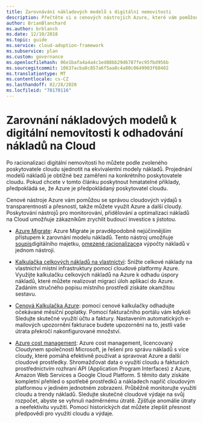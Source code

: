 ```yaml
---
title: Zarovnávání nákladových modelů s digitální nemovitosti
description: Přečtěte si o cenových nástrojích Azure, které vám pomůžou s plánováním a správou cloudových výdajů s transparentností a přesností, abyste mohli využít Azure a další cloudy.
author: BrianBlanchard
ms.author: brblanch
ms.date: 12/10/2018
ms.topic: guide
ms.service: cloud-adoption-framework
ms.subservice: plan
ms.custom: governance
ms.openlocfilehash: 06e1bafa4a4a4c1ed88bb29d6787fec95fbd956b
ms.sourcegitcommit: 10637acba8c857a6f5aa8c4a80c0649903f60402
ms.translationtype: MT
ms.contentlocale: cs-CZ
ms.lasthandoff: 02/28/2020
ms.locfileid: "78170116"
---
```

# <a name="align-cost-models-with-the-digital-estate-to-forecast-cloud-costs"></a>Zarovnání nákladových modelů k digitální nemovitosti k odhadování nákladů na Cloud

Po racionalizaci digitální nemovitosti ho můžete podle zvoleného poskytovatele cloudu sjednotit na ekvivalentní modely nákladů. Projednání modelů nákladů je obtížné bez zaměření na konkrétního poskytovatele cloudu. Pokud chcete v tomto článku poskytnout hmatatelné příklady, předpokládá se, že Azure je předpokládaný poskytovatel cloudu.

Cenové nástroje Azure vám pomůžou se správou cloudových výdajů s transparentností a přesností, takže můžete využít Azure a další cloudy. Poskytování nástrojů pro monitorování, přidělování a optimalizaci nákladů na Cloud umožňuje zákazníkům zrychlit budoucí investice s jistotou.

- [Azure Migrate](https://docs.microsoft.com/azure/migrate/migrate-overview): Azure Migrate je pravděpodobně nejúčinnějším přístupem k zarovnání modelu nákladů. Tento nástroj umožňuje [soupis](./inventory.md)digitálního majetku, [omezené racionalizace](./rationalize.md)a výpočty nákladů v jednom nástroji.

- [Kalkulačka celkových nákladů na vlastnictví](https://azure.microsoft.com/pricing/tco/calculator): Snižte celkové náklady na vlastnictví místní infrastruktury pomocí cloudové platformy Azure. Využijte kalkulačku celkových nákladů na Azure k odhadu úspory nákladů, které můžete realizovat migrací úloh aplikací do Azure. Zadáním stručného popisu místního prostředí získáte okamžitou sestavu.

- [Cenová Kalkulačka Azure](https://azure.microsoft.com/pricing): pomocí cenové kalkulačky odhadujte očekávané měsíční poplatky. Pomocí fakturačního portálu vám kdykoli Sledujte skutečné využití účtu a faktury. Nastavením automatických e-mailových upozornění fakturace budete upozorněni na to, jestli vaše útrata překročí nakonfigurované množství.

- [Azure cost management](https://azure.microsoft.com/services/cost-management): Azure cost management, licencovaný Cloudynem společnosti Microsoft, je řešení pro správu nákladů s více cloudy, které pomáhá efektivně používat a spravovat Azure a další cloudové prostředky. Shromažďovat data o využití cloudu a fakturách prostřednictvím rozhraní API (Application Program Interfaces) z Azure, Amazon Web Services a Google Cloud Platform. S těmito daty získáte kompletní přehled o spotřebě prostředků a nákladech napříč cloudovým platformou v jediném jednotném zobrazení. Průběžně monitorujte využití cloudu a trendy nákladů. Sledujte skutečné cloudové výdaje na svůj rozpočet, abyste se vyhnuli nadměrnému útratě. Zjišťuje anomálie útraty a neefektivitu využití. Pomocí historických dat můžete zlepšit přesnost předpovědi pro využití cloudu a výdaje.
